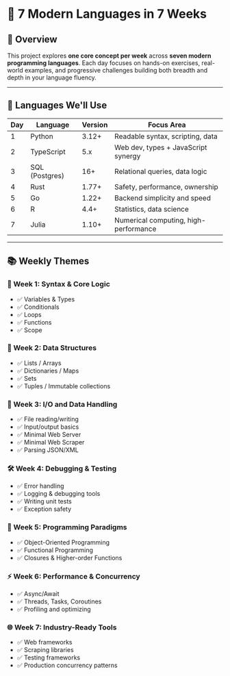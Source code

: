 # 🧠 7 Modern Languages in 7 Weeks 

## 🚀 Overview

This project explores **one core concept per week** across **seven modern programming languages**. Each day focuses on hands-on exercises, real-world examples, and progressive challenges building both breadth and depth in your language fluency.


---

## 🔧 Languages We'll Use

| Day | Language       | Version     | Focus Area                           |
|-----|----------------|-------------|--------------------------------------|
| 1   | Python         | 3.12+       | Readable syntax, scripting, data     |
| 2   | TypeScript     | 5.x         | Web dev, types + JavaScript synergy  |
| 3   | SQL (Postgres) | 16+         | Relational queries, data logic       |
| 4   | Rust           | 1.77+       | Safety, performance, ownership       |
| 5   | Go             | 1.22+       | Backend simplicity and speed         |
| 6   | R              | 4.4+        | Statistics, data science              |
| 7   | Julia          | 1.10+       | Numerical computing, high-performance |

---

## 📚 Weekly Themes

### 📖 Week 1: Syntax & Core Logic
- ✅ Variables & Types
- ✅ Conditionals
- ✅ Loops
- ✅ Functions
- ✅ Scope

### 🧱 Week 2: Data Structures
- ✅ Lists / Arrays
- ✅ Dictionaries / Maps
- ✅ Sets
- ✅ Tuples / Immutable collections

### 📁 Week 3: I/O and Data Handling
- ✅ File reading/writing
- ✅ Input/output basics
- ✅ Minimal Web Server
- ✅ Minimal Web Scraper
- ✅ Parsing JSON/XML

### 🛠 Week 4: Debugging & Testing
- ✅ Error handling
- ✅ Logging & debugging tools
- ✅ Writing unit tests
- ✅ Exception safety

### 🧬 Week 5: Programming Paradigms
- ✅ Object-Oriented Programming
- ✅ Functional Programming
- ✅ Closures & Higher-order Functions

### ⚡ Week 6: Performance & Concurrency
- ✅ Async/Await
- ✅ Threads, Tasks, Coroutines
- ✅ Profiling and optimizing

### 🌐 Week 7: Industry-Ready Tools
- ✅ Web frameworks
- ✅ Scraping libraries
- ✅ Testing frameworks
- ✅ Production concurrency patterns



